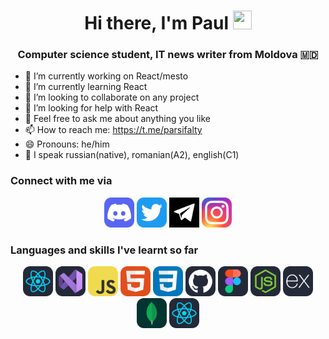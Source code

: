 <h1 align="center">Hi there, I'm Paul
<img src="https://github.com/blackcater/blackcater/raw/main/images/Hi.gif" height="30px" width="30px"/></h1>
<h3 align="center">Computer science student, IT news writer from Moldova 🇲🇩</h3>

- 🔭 I’m currently working on React/mesto
- 🌱 I’m currently learning React
- 👯 I’m looking to collaborate on any project
- 🤔 I’m looking for help with React
- 💬 Feel free to ask me about anything you like
- 📫 How to reach me: https://t.me/parsifalty
- 😄 Pronouns: he/him
- 🧳 I speak russian(native), romanian(A2), english(C1)

<h3>Connect with me via</h3>
<div align="center">
<a href="https://discordapp.com/users/parsifalty_67164"><img src="./icons/Discord.svg" width="48"></a>
<a href="https://twitter.com/sign_armadey"><img src="./icons/Twitter.svg" width="48"></a>
<a href="https://t.me/parsifalty"><img src="./icons/telegram-svgrepo-com.svg" width="48"></a>
<a href="https://www.instagram.com/parsifalty_/"><img src="./icons/Instagram.svg" width="48"></a>
</div>

<h3>Languages and skills I've learnt so far</h3>
<div align="center">
 <img src="./icons/React-Dark.svg" width="48">  
 <img src="./icons/VisualStudio-Dark.svg" width="48">
 <img src="./icons/JavaScript.svg" width="48">
 <img src="./icons/HTML.svg" width="48">
 <img src="./icons/CSS.svg" width="48">
 <img src="./icons/Github-Dark.svg" width="48">
 <img src="./icons/Figma-Dark.svg" width="48">
 <img src="./icons/NodeJS-Dark.svg" width="48">
 <img src="./icons/ExpressJS-Dark.svg" width="48">
 <img src="./icons/MongoDB.svg" width="48">
 <img src="./icons/React-Dark.svg" width="48">
 </div>
